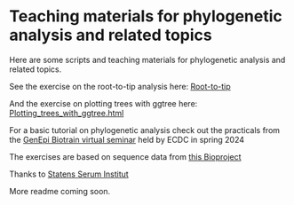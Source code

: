 # Teaching materials for phylogenetic analysis and related topics
Here are some scripts and teaching materials for phylogenetic analysis and related topics.  

See the exercise on the root-to-tip analysis here: [Root-to-tip](https://html-preview.github.io/?url=https://github.com/RaSieb/Teaching_phylogenetic_analysis/blob/main/Root-to-tip.html)  
  
And the exercise on plotting trees with ggtree here: [Plotting_trees_with_ggtree.html](https://html-preview.github.io/?url=https://github.com/RaSieb/Teaching_phylogenetic_analysis/blob/main/Root-to-tip.html)  
  
For a basic tutorial on phylogenetic analysis check out the practicals from the [GenEpi Biotrain virtual seminar](GenEpi-BioTrain_Virtual_Training_7) held by ECDC in spring 2024  
  
The exercises are based on sequence data from [this Bioproject](https://www.ncbi.nlm.nih.gov/bioproject/PRJNA809886/)

Thanks to [Statens Serum Institut](https://www.ssi.dk)

More readme coming soon. 
